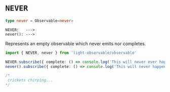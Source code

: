 # `NEVER`
```typescript
type never = Observable<never>
```

```
NEVER:   --->
never(): --->
```

Represents an empty observable which never emits nor completes.

```typescript
import { NEVER, never } from 'light-observable/observable'

NEVER.subscribe({ complete: () => console.log('This will never ever happen') })
never().subscribe({ complete: () => console.log('This will never happen neither') })

/*
 crickets chirping...
*/
```


